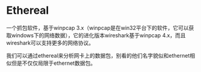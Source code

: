 # Ethereal

一个抓包软件，基于winpcap 3.x（winpcap是在win32平台下的软件，它可以获取windows下的网络数据），它的进化版本wireshark基于winpcap 4.x，而且wireshark可以支持更多的网络协议。

我们可以通过ethereal来分析网卡上的数据包，别看的他们名字貌似和ethernet相似但是不仅仅局限于ethernet数据包。